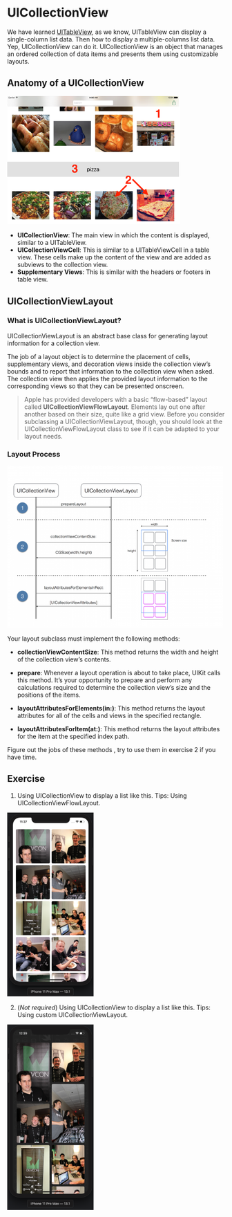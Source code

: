 # UICollectionView
We have learned [UITableView](./src/Basic/M06), as we know, UITableView can display a single-column list data. Then how to display a multiple-columns list data. Yep, UICollectionView can do it.
UICollectionView is an object that manages an ordered collection of data items and presents them using customizable layouts.

## Anatomy of a UICollectionView

<img src="./images/anatomy-of-uicollectionview.png" width=400 />

- **UICollectionView**: The main view in which the content is displayed, similar to a UITableView.
- **UICollectionViewCell**: This is similar to a UITableViewCell in a table view. These cells make up the content of the view and are added as subviews to the collection view.
- **Supplementary Views**: This is similar with the headers or footers in table view.

## UICollectionViewLayout

### What is UICollectionViewLayout?
UICollectionViewLayout is an abstract base class for generating layout information for a collection view.

The job of a layout object is to determine the placement of cells, supplementary views, and decoration views inside the collection view’s bounds and to report that information to the collection view when asked. The collection view then applies the provided layout information to the corresponding views so that they can be presented onscreen.

> Apple has provided developers with a basic “flow-based” layout called **UICollectionViewFlowLayout**. Elements lay out one after another based on their size, quite like a grid view. 
Before you consider subclassing a UICollectionViewLayout, though, you should look at the UICollectionViewFlowLayout class to see if it can be adapted to your layout needs.

### Layout Process

<img src="./images/uicollectionview-layout-lifecycle.png" width=500 />

Your layout subclass must implement the following methods:
- **collectionViewContentSize**: This method returns the width and height of the collection view’s contents.
- **prepare**: Whenever a layout operation is about to take place, UIKit calls this method. It’s your opportunity to prepare and perform any calculations required to determine the collection view’s size and the positions of the items.

- **layoutAttributesForElements(in:)**: This method returns the layout attributes for all of the cells and views in the specified rectangle.

- **layoutAttributesForItem(at:)**: This method returns the layout attributes for the item at the specified index path.


Figure out the jobs of these methods , try to use them in exercise 2 if you have time.


## Exercise
1. Using UICollectionView to display a list like this.
Tips: Using UICollectionViewFlowLayout.

<img src="./images/uicollectionview-exercise.png" width=200 />

2. (*Not required*) Using UICollectionView to display a list like this.
Tips: Using custom UICollectionViewLayout.

<img src="./images/uicollectionview-layout-exercise.png" width=200 />
